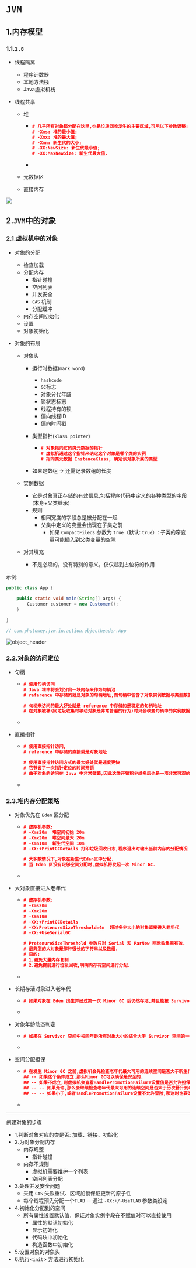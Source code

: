 # `JVM`

## 1.内存模型

### 1.1.`1.8`

- 线程隔离

  - 程序计数器
  - 本地方法栈
  - Java虚拟机栈

- 线程共享

  - 堆

    - ```json
      # 几乎所有对象都分配在这里,也是垃圾回收发生的主要区域,可用以下参数调整: 
      # -Xms: 堆的最小值;
      # -Xmx: 堆的最大值;
      # -Xmn: 新生代的大小;
      # -XX:NewSize: 新生代最小值;
      # -XX:MaxNewSize: 新生代最大值.
      ```

    - 

  - 元数据区

  - 直接内存

![](.\doc\jvm1_8_v2.jpg)



## 2.`JVM`中的对象

### 2.1.虚拟机中的对象

- 对象的分配

  - 检查加载
  - 分配内存
    - 指针碰撞
    - 空闲列表
    - 并发安全
    -  `CAS` 机制
    - 分配缓冲
  - 内存空间初始化
  - 设置
  - 对象初始化

- 对象的布局

  - 对象头

    - 运行时数据(`mark word`)

      - `hashcode`
      - `GC`标志
      - 对象分代年龄
      - 锁状态标志
      - 线程持有的锁
      - 偏向线程ID
      - 偏向时间戳

    - 类型指针(`klass pointer`)

      - ```json
        # 对象指向它的类元数据的指针
        # 虚拟机通过这个指针来确定这个对象是哪个类的实例
        # 指向类元数据 InstanceKlass, 确定该对象所属的类型
        ```
      
    - 如果是数组 -> 还需记录数组的长度
  
  - 实例数据
  
    - 它是对象真正存储的有效信息,包括程序代码中定义的各种类型的字段(本身+父类继承)
    - 规则
      - 相同宽度的字段总是被分配在一起
      - 父类中定义的变量会出现在子类之前
        - 如果 `CompactFileds` 参数为 `true`（默认: `true`）: 子类的窄变量可能插入到父类变量的空隙	
  
  - 对其填充
  
    - 不是必须的，没有特别的意义，仅仅起到占位符的作用



示例: 

```java
public class App {

    public static void main(String[] args) {
        Customer customer = new Customer();
    }

}

// com.photowey.jvm.in.action.objectheader.App
```



![object_header](./doc/object_header.png)



### 2.2.对象的访问定位

- 句柄

  - ```json
    # 使用句柄访问
    # Java 堆中将会划分出一块内存来作为句柄池
    # reference 中存储的就是对象的句柄地址,而句柄中包含了对象实例数据与类型数据各自的具体地址信息
    
    # 句柄来访问的最大好处就是 reference 中存储的是稳定的句柄地址
    # 在对象被移动(垃圾收集时移动对象是非常普遍的行为)时只会改变句柄中的实例数据指针,而 reference 本身不需要修改
    ```

  - 

- 直接指针

  - ```json
    # 使用直接指针访问,
    # reference 中存储的直接就是对象地址
    
    # 使用直接指针访问方式的最大好处就是速度更快
    # 它节省了一次指针定位的时间开销
    # 由于对象的访问在 Java 中非常频繁,因此这类开销积少成多后也是一项非常可观的执行成本
    ```

  - 

### 2.3.堆内存分配策略

- 对象优先在 `Eden` 区分配

  - ```json
    # 虚拟机参数:
    # -Xms20m  堆空间初始 20m
    # -Xmx20m  堆空间最大 20m
    # -Xmn10m  新生代空间 10m
    # -XX:+PrintGCDetails 打印垃圾回收日志,程序退出时输出当前内存的分配情况
    
    # 大多数情况下,对象在新生代Eden区中分配.
    # 当 Eden 区没有足够空间分配时,虚拟机将发起一次 Minor GC.
    ```

  - 

- 大对象直接进入老年代

  - ```json
    # 虚拟机参数:
    # -Xms20m
    # -Xmx20m
    # -Xmn10m
    # -XX:+PrintGCDetails
    # -XX:PretenureSizeThreshold=4m  超过多少大小的对象直接进入老年代
    # -XX:+UseSerialGC
    
    # PretenureSizeThreshold 参数只对 Serial 和 ParNew 两款收集器有效.
    # 最典型的大对象是那种很长的字符串以及数组.
    # 目的:
    # 1.避免大量内存复制
    # 2.避免提前进行垃圾回收,明明内存有空间进行分配.
    ```

  - 

- 长期存活对象进入老年代

  - ```json
    # 如果对象在 Eden 出生并经过第一次 Minor GC 后仍然存活,并且能被 Survivor容纳的话,将被移动到 Survivor 空间中,并将对象年龄设为1,对象在Survivor 区中每熬过一次 Minor GC,年龄就增加1,当它的年龄增加到一定程度(默认为15)时,就会被晋升到老年代中.
    ```

  - 

- 对象年龄动态判定

  - ```json
    # 如果在 Survivor 空间中相同年龄所有对象大小的综合大于 Survivor 空间的一半,年龄大于或等于该年龄的对象就可以直接进入老年代
    ```

  - 

- 空间分配担保

  - ```json
    # 在发生 Minor GC 之前,虚拟机会先检查老年代最大可用的连续空间是否大于新生代所有对象总空间.
    ## -- 如果这个条件成立,那么Minor GC可以确保是安全的.
    ## -- 如果不成立,则虚拟机会查看HandlePromotionFailure设置值是否允许担保失败.
    ## -- -- 如果允许,那么会继续检查老年代最大可用的连续空间是否大于历次晋升到老年代对象的平均大小,如果大于,将尝试着进行一次Minor GC,尽管这次Minor GC是有风险的,如果担保失败则会进行一次Full GC；
    ## -- -- 如果小于,或者HandlePromotionFailure设置不允许冒险,那这时也要改为进行一次 Full GC.
    ```

  - 



-- -



创建对象的步骤

- 1.判断对象对应的类是否: 加载、链接、初始化
- 2.为对象分配内存
  - 内存规整
    - 指针碰撞
  - 内存不规则
    - 虚拟机需要维护一个列表
    - 空闲列表分配
- 3.处理并发安全问题
  - 采用 `CAS` 失败重试、区域加锁保证更新的原子性
  - 每个线程预先分配一个`TLAB` -- 通过 `-XX:+/-UseTLAB` 参数类设定
- 4.初始化分配到的空间
  - 所有属性设置默认值，保证对象实例字段在不赋值时可以直接使用
    - 属性的默认初始化
    - 显示初始化
    - 代码块中初始化
    - 构造函数中初始化
- 5.设置对象的对象头
- 6.执行\<`init`\> 方法进行初始化